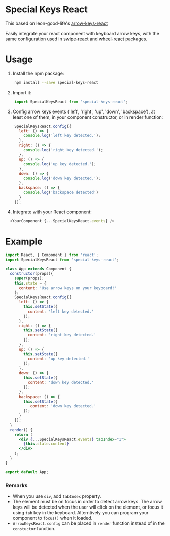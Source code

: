 # Special Keys React

This based on leon-good-life's [arrow-keys-react](https://github.com/leon-good-life/arrow-keys-react)

Easily integrate your react component with keyboard arrow keys, with the same configuration used in [swipe-react](https://github.com/leon-good-life/swipe-react) and [wheel-react](https://github.com/leon-good-life/wheel-react) packages.

# Usage
1. Install the npm package:
```bash
    npm install --save special-keys-react
```
2. Import it:
```javascript
    import SpecialKeysReact from 'special-keys-react';
```
3. Config arrow keys events ('left', 'right', 'up', 'down', 'backspace'), at least one of them, in your component constructor, or in render function:
```javascript
    SpecialKeysReact.config({
      left: () => {
        console.log('left key detected.');
      },
      right: () => {
        console.log('right key detected.');
      },
      up: () => {
        console.log('up key detected.');
      },
      down: () => {
        console.log('down key detected.');
      },
      backspace: () => {
        console.log('backspace detected')
      }
    });
```

4. Integrate with your React component:
```javascript
  <YourComponent {...SpecialKeysReact.events} />
```

# Example
```jsx
import React, { Component } from 'react';
import SpecialKeysReact from 'special-keys-react';

class App extends Component {
  constructor(props){
    super(props);
    this.state = {
      content: 'Use arrow keys on your keyboard!'
    };
    SpecialKeysReact.config({
      left: () => {
        this.setState({
          content: 'left key detected.'
        });
      },
      right: () => {
        this.setState({
          content: 'right key detected.'
        });
      },
      up: () => {
        this.setState({
          content: 'up key detected.'
        });
      },
      down: () => {
        this.setState({
          content: 'down key detected.'
        });
      },
      backspace: () => {
        this.setState({
           content: 'down key detected.'
        });
      }
    });
  }
  render() {
    return (
      <div {...SpecialKeysReact.events} tabIndex="1">
        {this.state.content}
      </div>
    );
  }
}

export default App;

```
### Remarks
* When you use `div`, add `tabIndex` property.
* The element must be on focus in order to detect arrow keys. The arrow keys will be detected when the user will click on the element, or focus it using `tab` key in the keyboard. Alterntively you can program your component to `focus()` when it loaded. 
* `ArrowKeysReact.config` can be placed in `render` function instead of in the `constuctor` function.
